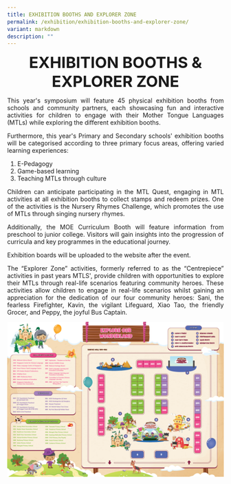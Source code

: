 ```yaml
---
title: EXHIBITION BOOTHS AND EXPLORER ZONE
permalink: /exhibition/exhibition-booths-and-explorer-zone/
variant: markdown
description: ""
---
```

<style>
.entry-title{
    font-size: 2.25rem;
    font-weight: 700;
    text-align: center;
  }
  .entry-content p{
    text-align: justify;
  }
  .entry-content .buttons-container{
    align-items: center;
    column-gap: 1rem;
    display: flex;
    flex-wrap: wrap;
    justify-content: center;
  }
  .entry-content .buttons-container .btn-link{
    background-color: #7431e8;
    border-radius: 0.4rem;
    color: #fff;
    font-size: 1.5rem;
    margin-bottom: 1rem;
    padding: 15px 20px;
    text-align: center;
    text-decoration: none;
    width: 15rem;
  }
  .entry-content .buttons-container .btn-link:hover{
    background-color: lightgrey;
  }
  
  .entry-content.sharing-sessions{
    align-items: center;
    display: flex;
    flex-direction: column;
    row-gap: 1.5rem;
  }
  .entry-content.sharing-sessions .session-item{
    background-color:#d84178;
    border-radius: 0.5rem;
    padding: 1rem;
    text-align: left;
    width: 100%;
  }
  .entry-content.sharing-sessions.malay-sessions .session-item{
    background-color: #a3c864;
  }
  .entry-content.sharing-sessions.tamil-sessions .session-item,
  .entry-content.sharing-sessions.preschools-exhibitors .session-item{
    background-color: #9b4490;
  }
  .entry-content.sharing-sessions.english-sessions .session-item{
    background-color: #fa0;
  }
  .entry-content.sharing-sessions.primary-secondary-exhibitors .session-item{
    background-color: #a3c864;
  }
  .entry-content.sharing-sessions .session-item p,
  .entry-content.sharing-sessions .session-item a{
    color: #fff;
    font-size: 1.1rem;
    line-height: 1.2;
  }
  .entry-content.sharing-sessions .session-item:hover{
    background-color: lightgrey;
  }
  
  .entry-content.sharing-session-item{
    font-size: 1.2rem;
  }
  .entry-content.sharing-session-item .sharing-sessions-nav{
    align-items: center;
    column-gap: 1rem;
    display: flex;
    flex-wrap: wrap;
    justify-content: space-between;
    padding-bottom: 1rem;
  }
  .entry-content.sharing-session-item .sharing-sessions-nav .inner-nav-wrapper{
    column-gap: 1rem;
    display: flex;
    flex: 2;
    flex-wrap: wrap;
    justify-content: flex-end;
    row-gap: 1rem;
  }
  .entry-content.sharing-session-item .sharing-sessions-nav .inner-nav-wrapper .nav-btn{
    background-color: #d84178;
    border-radius: 1rem;
    color: #fff;
    padding: 1rem 2rem;
    text-align: center;
    width: 100%;
  }
  .entry-content.sharing-session-item.malay-session .sharing-sessions-nav .inner-nav-wrapper .nav-btn{
    background-color: #a3c864;
  }
  .entry-content.sharing-session-item.tamil-session .sharing-sessions-nav .inner-nav-wrapper .nav-btn{
    background-color: #9b4490;
  }
  .entry-content.sharing-session-item.english-session .sharing-sessions-nav .inner-nav-wrapper .nav-btn{
    background-color: #fa0;
  }
  .entry-content.sharing-session-item .sharing-sessions-nav .inner-nav-wrapper .nav-btn:hover{
    background-color: lightgrey;
  }
  .entry-content.sharing-session-item .profile-photo-container{
    align-items: center;
    column-gap: 1rem;
    display: flex;
    flex-wrap: wrap;
    justify-content: space-between;
    row-gap: 1rem;
  }
  .entry-content.sharing-session-item .profile-photo{
    margin: 0 auto;
    text-align: center;
    width: 200px;
  }
  .entry-content.sharing-session-item.awardee-item .profile-photo{
    width: 100%;
  }
  .entry-content.sharing-session-item .profile-name{
    font-weight: 700;
    margin-bottom: 3rem;
  }
  .entry-content.sharing-session-item h4{
    color: #d84178;
  }
  .entry-content.sharing-session-item.malay-session h4{
    color: #a3c864;
  }
  .entry-content.sharing-session-item.tamil-session h4{
    color: #9b4490;
  }
  .entry-content.sharing-session-item.english-session h4{
    color: #fa0;
  }
  .entry-content.sharing-session-item.awardee-item h3,
  .entry-content.sharing-session-item.awardee-item h4{
    color: #4372d6;
  }
  .entry-content.sharing-session-item .section-wrapper{
    margin-bottom: 3rem;
  }
  
  .entry-content.awardees-container h4{
    font-weight: 700;
    margin-bottom: 3rem;
  }
  .entry-content.awardees-container a{
    text-decoration: none;
  }
  .entry-content.awardees-container .section-wrapper{
    margin-bottom: 10rem;
  }
  .entry-content.awardees-container .section-row{
    column-gap: 1rem;
    display: flex;
    flex-wrap: wrap;
    justify-content: space-around;
    row-gap: 1rem;
  }
  .entry-content.awardees-container .section-column{
    width: 30%;
  }
  .entry-content.awardees-container .awardee-wrapper{
    align-items: center;
    display: flex;
    flex-direction: column;
    justify-content: center;
    row-gap: 1rem;
  }
  .entry-content.awardees-container .awardee-wrapper .awardee-pic{
    width: 10rem;
  }
  .entry-content.awardees-container .awardee-wrapper .awardee-profile{
    color: #484848;
    text-align: center;
  }
  .entry-content.awardees-container .awardee-wrapper .name-english{
    font-size: 1.25rem;
    margin-bottom: 1rem;
  }
  .entry-content.awardees-container .awardee-wrapper .name-chinese{
    font-size: 1.25rem;
    margin-bottom: 1rem;
  }
  
  .entry-content .btntop{
    position: fixed;
    float: right;
    bottom: 20px;
    right: 80px;
    z-index: 99;
    boder: none;
    background-color: #3bb9ff;
    cursor: pointer;
    padding: 15px;
    boder-radius: 4px;
    color: #fff;
    font-weight: 600;
  }
  
  
  @media all and (min-width: 40rem ){
    .entry-content.sharing-sessions{
      align-items: flex-start;
      display: flex;
      flex-direction: column;
      row-gap: 1.5rem;
    }
    .entry-content.sharing-sessions .session-item{
      width: 90%;
    }
  
    .entry-content.sharing-session-item .sharing-sessions-nav .inner-nav-wrapper .nav-btn{
      width: 45%;
    }
  }
</style>

<div class="entry-title">EXHIBITION BOOTHS &amp; EXPLORER ZONE</div>

<div class="entry-content">

<p> This year's symposium will feature 45 physical exhibition booths from schools and community partners, each showcasing fun and interactive activities for children to engage with their Mother Tongue Languages (MTLs) while exploring the different exhibition booths.</p>

<p> Furthermore, this year's Primary and Secondary schools' exhibition booths will be categorised according to three primary focus areas, offering varied learning experiences: </p>

<ol>
<li>E-Pedagogy</li>
<li>Game-based learning</li>
<li>Teaching MTLs through culture</li>
</ol>

<p>Children can anticipate participating in the MTL Quest, engaging in MTL activities at all exhibition booths to collect stamps and redeem prizes. One of the activities is the Nursery Rhymes Challenge, which promotes the use of MTLs through singing nursery rhymes.</p>

<p>Additionally, the MOE Curriculum Booth will feature information from preschool to junior college. Visitors will gain insights into the progression of curricula and key programmes in the educational journey.</p>

<p> Exhibition boards will be uploaded to the website after the event.</p>

<p>The “Explorer Zone” activities, formerly referred to as the “Centrepiece” activities in past years MTLS', provide children with opportunities to explore their MTLs through real-life scenarios featuring community heroes. These activities allow children to engage in real-life scenarios whilst gaining an appreciation for the dedication of our four community heroes: Sani, the fearless Firefighter, Kavin, the vigilant Lifeguard, Xiao Tao, the friendly Grocer, and Peppy, the joyful Bus Captain.</p>

</div>

![Exhibition floorplan](/images/pamphlet_back.png)